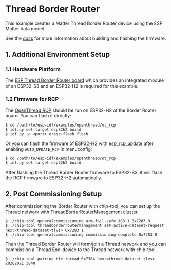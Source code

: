 # Thread Border Router

This example creates a Matter Thread Border Router device using the ESP Matter data model.


See the [docs](https://docs.espressif.com/projects/esp-matter/en/latest/esp32/developing.html) for more information about building and flashing the firmware.

## 1. Additional Environment Setup

### 1.1 Hardware Platform

The [ESP Thread Border Router board](https://github.com/espressif/esp-thread-br?tab=readme-ov-file#esp-thread-border-router-board) which provides an integrated module of an ESP32-S3 and an ESP32-H2 is required for this example.

### 1.2 Firmware for RCP

The [OpenThread RCP](https://github.com/espressif/esp-idf/tree/master/examples/openthread/ot_rcp) should be run on ESP32-H2 of the Border Router board. You can flash it directly:


```
$ cd /path/to/esp-idf/examples/openthread/ot_rcp
$ idf.py set-target esp32h2 build
$ idf.py -p <port> erase-flash flash
```

Or you can flash the firmware of ESP32-H2 with [esp_rcp_update](https://github.com/espressif/esp-thread-br/tree/main/components/esp_rcp_update) after enabling `AUTO_UPDATE_RCP` in menuconfig:

```
$ cd /path/to/esp-idf/examples/openthread/ot_rcp
$ idf.py set-target esp32h2 build
```

After flashing the Thread Border Router firmware to ESP32-S3, it will flash the RCP firmware to ESP32-H2 automatically.

## 2. Post Commissioning Setup

After commissioning the Border Router with chip-tool, you can set up the Thread network with ThreadBorderRouterManagement cluster.

```
$ ./chip-tool generalcommissioning arm-fail-safe 180 1 0x7283 0
$ ./chip-tool threadborderroutermanagement set-active-dataset-request hex:<thread-dataset-tlvs> 0x7283 1
$ ./chip-tool generalcommissioning commissioning-complete 0x7283 0
```
Then the Thread Border Router will form/join a Thread network and you can commission a Thread End-device to the Thread network with chip-tool.

```
$ ./chip-tool pairing ble-thread 0x7384 hex:<thread-dataset-tlvs> 20202021 3840
```
